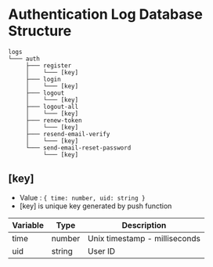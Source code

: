 # Authentication Log Database Structure

```
logs
└─── auth
     ├─── register
     │    └─── [key]
     ├─── login
     │    └─── [key]
     ├─── logout
     │    └─── [key]
     ├─── logout-all
     │    └─── [key]
     ├─── renew-token
     │    └─── [key]
     ├─── resend-email-verify
     │    └─── [key]
     └─── send-email-reset-password
          └─── [key]
```

## &#91;key&#93;

- Value : `{ time: number, uid: string }`
- &#91;key&#93; is unique key generated by push function

| Variable | Type | Description |
| --- | --- | --- |
| time | number | Unix timestamp - milliseconds |
| uid | string | User ID |
